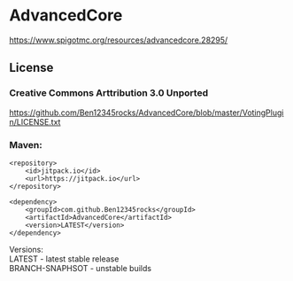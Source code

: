 # AdvancedCore
https://www.spigotmc.org/resources/advancedcore.28295/

## License
### Creative Commons Arttribution 3.0 Unported
https://github.com/Ben12345rocks/AdvancedCore/blob/master/VotingPlugin/LICENSE.txt

### Maven:

    <repository>
        <id>jitpack.io</id>
        <url>https://jitpack.io</url>
    </repository>
    
    <dependency>
	    <groupId>com.github.Ben12345rocks</groupId>
	    <artifactId>AdvancedCore</artifactId>
	    <version>LATEST</version>
	</dependency>
  
  Versions:  
  LATEST - latest stable release  
  BRANCH-SNAPHSOT - unstable builds  
 
